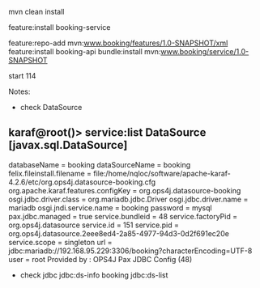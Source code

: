 mvn clean install

feature:install booking-service

feature:repo-add mvn:www.booking/features/1.0-SNAPSHOT/xml
feature:install booking-api
bundle:install mvn:www.booking/service/1.0-SNAPSHOT

start 114

Notes:

- check DataSource

karaf@root()> service:list DataSource
[javax.sql.DataSource]
----------------------
 databaseName = booking
 dataSourceName = booking
 felix.fileinstall.filename = file:/home/nqloc/software/apache-karaf-4.2.6/etc/org.ops4j.datasource-booking.cfg
 org.apache.karaf.features.configKey = org.ops4j.datasource-booking
 osgi.jdbc.driver.class = org.mariadb.jdbc.Driver
 osgi.jdbc.driver.name = mariadb
 osgi.jndi.service.name = booking
 password = mysql
 pax.jdbc.managed = true
 service.bundleid = 48
 service.factoryPid = org.ops4j.datasource
 service.id = 151
 service.pid = org.ops4j.datasource.2eee8ed4-2a85-4977-94d3-0d2f691ec20e
 service.scope = singleton
 url = jdbc:mariadb://192.168.95.229:3306/booking?characterEncoding=UTF-8
 user = root
Provided by :
 OPS4J Pax JDBC Config (48)


- check jdbc
    jdbc:ds-info booking
    jdbc:ds-list



